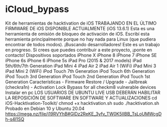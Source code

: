 # iCloud_bypass
Kit de herramientas de hacktivation de iOS TRABAJANDO EN EL ÚLTIMO FIRMWARE DE iOS DISPONIBLE ACTUALMENTE (iOS 13.6.1) Esta es una herramienta de omisión de bloqueo de activación de iOS. Escribí esta herramienta principalmente porque no hay nada para Linux (que pudiera encontrar de todos modos).  ¡Buscando desarrolladores! Este es un trabajo en progreso. Si crees que puedes contribuir a este proyecto, ¡ponte en contacto! Dispositivos soportados iPhone X iPhone 8 iPhone 7 iPhone SE iPhone 6s iPhone 6 iPhone 5s  iPad Pro (2015 &amp; 2017 models) iPad 5th/6th/7th Generation iPad Mini 4 iPad Air 2 iPad Air 1 (WiFi) iPad Mini 3 iPad Mini 2 (WiFi)  iPod Touch 7th Generation iPod Touch 6th Generation iPod Touch 3rd Generation iPod Touch 2nd Generation iPod Touch 1st Generation Características - Firmware Restore / Upgrade - Jailbreak (checkra1n) - Activation Lock Bypass for all checkm8 vulnerable devices Instalar en pc LOS USUARIOS DE UBUNTU LIVE USB DEBERÁN HABILITAR LA REPOSICIÓN DE SOFTWARE EN SOFTWARE Y ACTUALIZACIONES  cd iOS-Hacktivation-Toolkit/ chmod +x hacktivation.sh sudo ./hacktivation.sh Probado en Debian 10 y Ubuntu 20.04   https://mega.nz/file/j19RVYhB#GlDz2ReKE_3yfv_TW0K5IIBB_TsLoUMWcgDh-s4l1SQ
